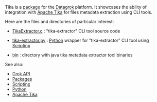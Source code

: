 Tika is a [package](https://datagrok.ai/help/develop/develop#packages) for the [Datagrok](https://datagrok.ai) platform.
It showcases the ability of integration with [Apache Tika](https://tika.apache.org/) for files metadata extraction 
using CLI tools. 

Here are the files and directories of particular interest:

* [TikaExtractor.c](https://github.com/datagrok-ai/public/blob/master/packages/Tika/src/java/TikaExtractor.java)
  : "tika-extractor" CLI tool source code

* [tika-extractor.py](https://github.com/datagrok-ai/public/blob/master/packages/Tika/scripts/tika-extractor.py)
  : [Python](https://www.python.org/) wrapper for "tika-extractor" CLI tool using [Scripting](https://datagrok.ai/help/develop/scripting)
  
* [bin](https://github.com/datagrok-ai/public/blob/master/packages/Tika/bin)
  : directory with java tika metadata extractor tool binaries


See also: 
  * [Grok API](https://datagrok.ai/help/develop/js-api)
  * [Packages](https://datagrok.ai/help/develop/develop#packages)
  * [Scripting](https://datagrok.ai/help/develop/scripting)
  * [Python](https://www.python.org/)
  * [Apache Tika](https://tika.apache.org/)
